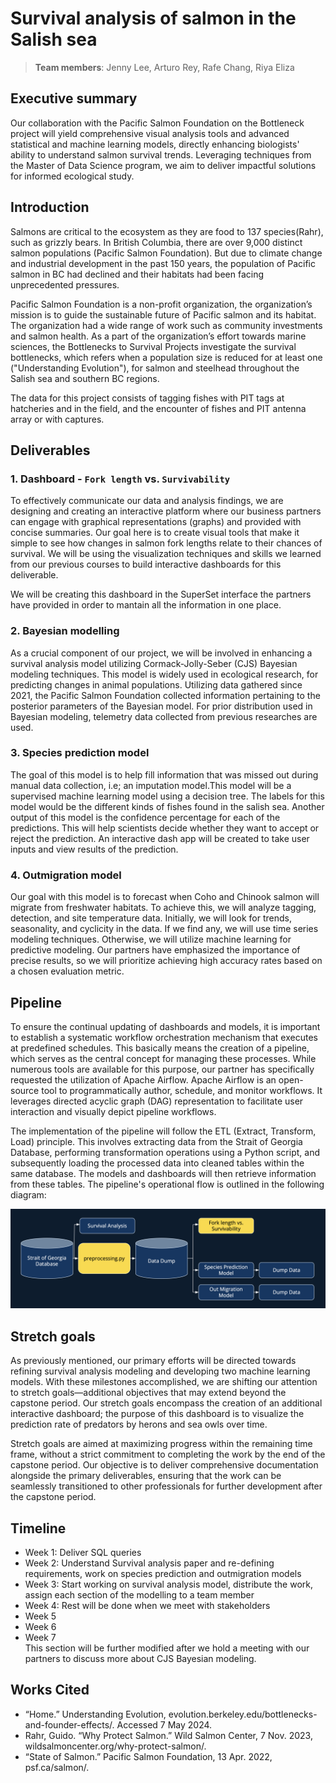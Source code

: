 # Survival analysis of salmon in the Salish sea
> **Team members**: Jenny Lee, Arturo Rey, Rafe Chang, Riya Eliza

## Executive summary
Our collaboration with the Pacific Salmon Foundation on the Bottleneck project will yield comprehensive visual analysis tools and advanced statistical and machine learning models, directly enhancing biologists' ability to understand salmon survival trends. Leveraging techniques from the Master of Data Science program, we aim to deliver impactful solutions for informed ecological study.

## Introduction
Salmons are critical to the ecosystem as they are food to 137 species(Rahr), such as grizzly bears. In British Columbia, there are over 9,000 distinct salmon populations (Pacific Salmon Foundation). But due to climate change and industrial development in the past 150 years, the population of Pacific salmon in BC had declined and their habitats had been facing unprecedented pressures. 

Pacific Salmon Foundation is a non-profit organization, the organization’s mission is to guide the sustainable future of Pacific salmon and its habitat. The organization had a wide range of work such as community investments and salmon health. As a part of the organization’s effort towards marine sciences, the Bottlenecks to Survival Projects investigate the survival bottlenecks, which refers when a population size is reduced for at least one ("Understanding Evolution"), for salmon and steelhead throughout the Salish sea and southern BC regions. 

The data for this project consists of tagging fishes with PIT tags at hatcheries and in the field, and the encounter of fishes and PIT antenna array or with captures.   

## Deliverables
### 1. Dashboard - `Fork length` vs. `Survivability`
To effectively communicate our data and analysis findings, we are designing and creating an interactive platform where our business partners can engage with graphical representations (graphs) and provided with concise summaries. Our goal here is to create visual tools that make it simple to see how changes in salmon fork lengths relate to their chances of survival. We will be using the visualization techniques and skills we learned from our previous courses to build interactive dashboards for this deliverable.

We will be creating this dashboard in the SuperSet interface the partners have provided in order to mantain all the information in one place.

### 2. Bayesian modelling
As a crucial component of our project, we will be involved in enhancing a survival analysis model utilizing Cormack-Jolly-Seber (CJS) Bayesian modeling techniques. This model is widely used in ecological research, for predicting changes in animal populations. Utilizing data gathered since 2021, the Pacific Salmon Foundation collected information pertaining to the posterior parameters of the Bayesian model. For prior distribution used in Bayesian modeling, telemetry data collected from previous researches are used.

### 3. Species prediction model
The goal of this model is to help fill information that was missed out during manual data collection, i.e; an imputation model.This model will be a supervised machine learning model using a decision tree. The labels for this model would be the different kinds of fishes found in the salish sea. Another output of this model is the confidence percentage for each of the predictions. This will help scientists decide whether they want to accept or reject the prediction. An interactive dash app will be created to take user inputs and view results of the prediction.

### 4. Outmigration model
Our goal with this model is to forecast when Coho and Chinook salmon will migrate from freshwater habitats. To achieve this, we will analyze tagging, detection, and site temperature data. Initially, we will look for trends, seasonality, and cyclicity in the data. If we find any, we will use time series modeling techniques. Otherwise, we will utilize machine learning for predictive modeling. Our partners have emphasized the importance of precise results, so we will prioritize achieving high accuracy rates based on a chosen evaluation metric.

## Pipeline
To ensure the continual updating of dashboards and models, it is important to establish a systematic workflow orchestration mechanism that executes at predefined schedules. This basically means the creation of a pipeline, which serves as the central concept for managing these processes. While numerous tools are available for this purpose, our partner has specifically requested the utilization of Apache Airflow. Apache Airflow is an open-source tool to programmatically author, schedule, and monitor workflows. It leverages directed acyclic graph (DAG) representation to facilitate user interaction and visually depict pipeline workflows.  

The implementation of the pipeline will follow the ETL (Extract, Transform, Load) principle. This involves extracting data from the Strait of Georgia Database, performing transformation operations using a Python script, and subsequently loading the processed data into cleaned tables within the same database. The models and dashboards will then retrieve information from these tables. The pipeline's operational flow is outlined in the following diagram:

![Pipeline](img/pipeline.png)

## Stretch goals
As previously mentioned, our primary efforts will be directed towards refining survival analysis modeling and developing two machine learning models. With these milestones accomplished, we are shifting our attention to stretch goals—additional objectives that may extend beyond the capstone period. Our stretch goals encompass the creation of an additional interactive dashboard; the purpose of this dashboard is to visualize the prediction rate of predators by herons and sea owls over time.

Stretch goals are aimed at maximizing progress within the remaining time frame, without a strict commitment to completing the work by the end of the capstone period. Our objective is to deliver comprehensive documentation alongside the primary deliverables, ensuring that the work can be seamlessly transitioned to other professionals for further development after the capstone period.

## Timeline
- Week 1: Deliver SQL queries
- Week 2: Understand Survival analysis paper and re-defining requirements, work on species prediction and outmigration models
- Week 3: Start working on survival analysis model, distribute the work, assign each section of the modelling to a team member 
- Week 4: Rest will be done when we meet with stakeholders
- Week 5
- Week 6
- Week 7
<br>This section will be further modified after we hold a meeting with our partners to discuss more about CJS Bayesian modeling. 

## Works Cited
- “Home.” Understanding Evolution, evolution.berkeley.edu/bottlenecks-and-founder-effects/. Accessed 7 May 2024.
- Rahr, Guido. “Why Protect Salmon.” Wild Salmon Center, 7 Nov. 2023, wildsalmoncenter.org/why-protect-salmon/.
- “State of Salmon.” Pacific Salmon Foundation, 13 Apr. 2022, psf.ca/salmon/. 
